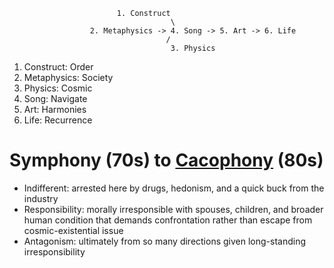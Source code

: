                             1. Construct
                                        \
                      2. Metaphysics -> 4. Song -> 5. Art -> 6. Life
                                       /
                                        3. Physics

1. Construct: Order
2. Metaphysics: Society
3. Physics: Cosmic  
4. Song: Navigate
5. Art: Harmonies
6. Life: Recurrence

# Symphony (70s) to [Cacophony](https://en.wikipedia.org/wiki/Boogie_Nights) (80s)
   - Indifferent: arrested here by drugs, hedonism, and a quick buck from the industry
   - Responsibility: morally irresponsible with spouses, children, and broader human condition that demands confrontation rather than escape from cosmic-existential issue
   - Antagonism: ultimately from so many directions given long-standing irresponsibility
